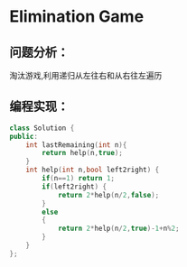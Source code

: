 # Elimination Game
## 问题分析：
淘汰游戏,利用递归从左往右和从右往左遍历
## 编程实现：
```C++
class Solution {
public:
    int lastRemaining(int n){
        return help(n,true);    
    }
    int help(int n,bool left2right) {
        if(n==1) return 1;
        if(left2right) {
            return 2*help(n/2,false);
        } 
        else
        {
            return 2*help(n/2,true)-1+n%2;
        }
    }
};
```
